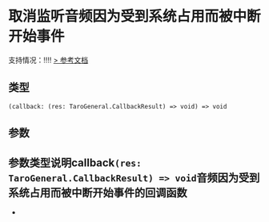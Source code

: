 # 取消监听音频因为受到系统占用而被中断开始事件
支持情况：!!!!
[> 参考文档
](https://developers.weixin.qq.com/miniprogram/dev/api/base/app/app-event/wx.offAudioInterruptionBegin.html)
## 类型[​](offAudioInterruptionBegin.html#类型)
```tsx
(callback: (res: TaroGeneral.CallbackResult) => void) => void
```

## 参数[​](offAudioInterruptionBegin.html#参数)
参数类型说明callback`(res: TaroGeneral.CallbackResult) => void`音频因为受到系统占用而被中断开始事件的回调函数
- 
-
